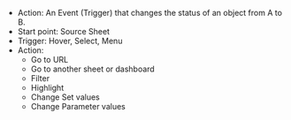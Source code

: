 - Action: An Event (Trigger) that changes the status of an object from A to B.
- Start point: Source Sheet
- Trigger: Hover, Select, Menu
- Action:
  - Go to URL
  - Go to another sheet or dashboard
  - Filter
  - Highlight
  - Change Set values
  - Change Parameter values
